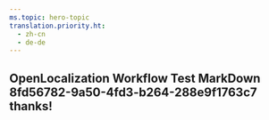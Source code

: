 ```yaml
---
ms.topic: hero-topic
translation.priority.ht: 
  - zh-cn
  - de-de
---
```

## OpenLocalization Workflow Test MarkDown 8fd56782-9a50-4fd3-b264-288e9f1763c7 thanks!
